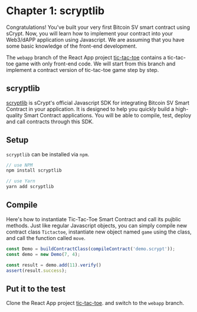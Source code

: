 # Chapter 1: scryptlib

Congratulations! You've built your very first Bitcoin SV smart contract using sCrypt. Now, you will learn how to implement your contract into your Web3/dAPP application using Javascript. We are assuming that you have some basic knowledge of the front-end development.

The `webapp` branch of the React App project [tic-tac-toe](https://github.com/sCrypt-Inc/tic-tac-toe) contains a tic-tac-toe game with only front-end code. We will start from this branch and implement a contract version of tic-tac-toe game step by step.

## scryptlib

[scryptlib](https://github.com/sCrypt-Inc/scryptlib) is sCrypt's official Javascript SDK for integrating Bitcoin SV Smart Contract in your application. It is designed to help you quickly build a high-quality Smart Contract applications. You will be able to compile, test, deploy and call contracts through this SDK.

## Setup

`scryptlib` can be installed via `npm`.

```javascript
// use NPM
npm install scryptlib

// use Yarn
yarn add scryptlib
```

## Compile

Here's how to instantiate Tic-Tac-Toe Smart Contract and call its pujblic methods. Just like regular Javascript objects, you can simply compile new contract class `Tictactoe`, instantiate new object named `game` using the class, and call the function called `move`.

```javascript
const Demo = buildContractClass(compileContract('demo.scrypt'));
const demo = new Demo(7, 4);

const result = demo.add(11).verify()
assert(result.success);
```

## Put it to the test

Clone the React App project [tic-tac-toe](https://github.com/sCrypt-Inc/tic-tac-toe). and switch to the `webapp` branch.